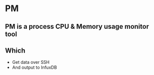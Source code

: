 # PM
## PM is a process CPU & Memory usage monitor tool
## Which 
- Get data over SSH
- And output to InfuxDB 
